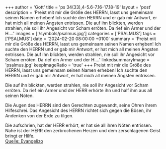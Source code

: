 +++
author = 'Gott'
title = 'ps 34(33),4-5.6-7.16-17.18-19'
layout = 'post'
description = 'Preist mit mir die Größe des HERRN,  lasst uns gemeinsam seinen Namen erheben! Ich suchte den HERRN und er gab mir Antwort,  er hat mich all meinen Ängsten entrissen.  Die auf ihn blickten, werden strahlen,  nie soll ihr Angesicht vor Scham erröten. Da rief ein Armer und der H....'
images = ['/symbols/psalmus.jpg']
categories = ['PSALMUS']
tags = ['PSALMUS']
date = '2024-02-20 08:00:00 +0100'
summary = 'Preist mit mir die Größe des HERRN,  lasst uns gemeinsam seinen Namen erheben! Ich suchte den HERRN und er gab mir Antwort,  er hat mich all meinen Ängsten entrissen.  Die auf ihn blickten, werden strahlen,  nie soll ihr Angesicht vor Scham erröten. Da rief ein Armer und der H....'
linkedsummaryImage = 'psalmus.jpg'
keepImageRatio = 'true'
+++
Preist mit mir die Größe des HERRN, 
lasst uns gemeinsam seinen Namen erheben!
Ich suchte den HERRN und er gab mir Antwort, 
er hat mich all meinen Ängsten entrissen.

Die auf ihn blickten, werden strahlen, 
nie soll ihr Angesicht vor Scham erröten.
Da rief ein Armer und der HERR erhörte ihn 
und half ihm aus all seinen Nöten.<!--more-->

Die Augen des HERRN sind den Gerechten zugewandt, 
seine Ohren ihrem Hilfeschrei.
Das Angesicht des HERRN richtet sich gegen die Bösen,
ihr Andenken von der Erde zu tilgen.

Die aufschrien, hat der HERR erhört, 
er hat sie all ihren Nöten entrissen.
Nahe ist der HERR den zerbrochenen Herzen 
und dem zerschlagenen Geist bringt er Hilfe.<br> [Quelle: Evangelizo](https://evangeliumtagfuertag.org/DE/gospel)